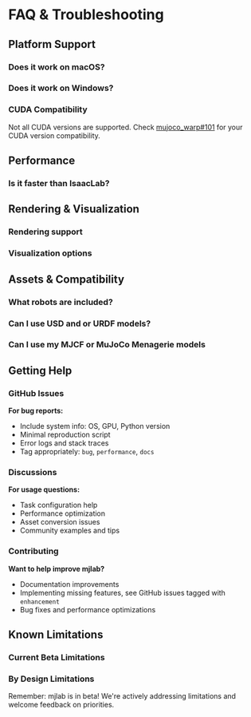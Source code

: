 # FAQ & Troubleshooting

## Platform Support

### Does it work on macOS?

### Does it work on Windows?

### CUDA Compatibility

Not all CUDA versions are supported. Check [mujoco_warp#101](https://github.com/google-deepmind/mujoco_warp/issues/101) for your CUDA version compatibility.

## Performance

### Is it faster than IsaacLab?

## Rendering & Visualization

### Rendering support

### Visualization options

## Assets & Compatibility

### What robots are included?

### Can I use USD and or URDF models?

### Can I use my MJCF or MuJoCo Menagerie models

## Getting Help

### GitHub Issues

**For bug reports:**
- Include system info: OS, GPU, Python version
- Minimal reproduction script
- Error logs and stack traces
- Tag appropriately: `bug`, `performance`, `docs`

### Discussions
**For usage questions:**
- Task configuration help
- Performance optimization
- Asset conversion issues
- Community examples and tips

### Contributing
**Want to help improve mjlab?**
- Documentation improvements
- Implementing missing features, see GitHub issues tagged with `enhancement`
- Bug fixes and performance optimizations

## Known Limitations

### Current Beta Limitations

### By Design Limitations

Remember: mjlab is in beta! We're actively addressing limitations and welcome feedback on priorities.
